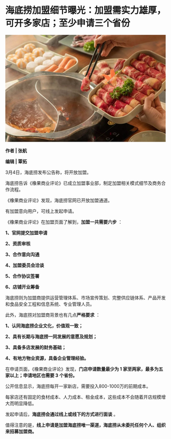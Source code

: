 # 海底捞加盟细节曝光：加盟需实力雄厚，可开多家店；至少申请三个省份

![eb467741aa92f4d26c7974c735da2fce.jpg](https://raw.githubusercontent.com/qqhsx/qqnews_image/main/2024/03/04/海底捞加盟细节曝光：加盟需实力雄厚，可开多家店；至少申请三个省份/eb467741aa92f4d26c7974c735da2fce.jpg)

**作者 | 张航**

**编辑 | 覃拓**

3月4日，海底捞发布公告称，将开放加盟。

海底捞告诉《橡果商业评论》已成立加盟事业部，制定加盟相关模式细节及商务合作流程。

《橡果商业评论》发现，海底捞官网已开放加盟通道。

有加盟意向用户，可线上发起申请。

《橡果商业评论》在加盟页面了解到，**加盟一共需要六步** ：

**1、官网提交加盟申请**

**2、资质审核**

**3、合作意向沟通**

**4、加盟委员会洽谈**

**5、合作协议签署**

**6、店铺开业筹备**

海底捞则为加盟商提供运营管理体系、市场宣传策划、完整供应链体系、产品开发和食品安全工程和信息系统、专业管理人员。

此外，海底捞对加盟商背景也有几点**严格要求** ：

**1、认同海底捞企业文化，价值观一致；**

**2、具有长期与海底捞一同发展的意愿及规划；**

**3、具备多店发展的财务基础；**

**4、有地方物业资源，具备企业管理经验。**

在申请页面，《橡果商业评论》发现，**门店申请数量最少为 1 家至两家，最多为五家以上；申请地区也需要 3 个省份。**

公开信息显示，海底捞每开一家新店，需要投入800-1000万的前期成本。

每家店还有固定的食材成本、人力成本、租金成本，这些成本不会随着开店规模增大而明显降低。

发起申请后，**海底捞会通过线上或线下的方式进行面谈** 。

值得注意的是，**线上申请是加盟海底捞唯一渠道，海底捞从未委托任何个人、组织来招募加盟商。**

